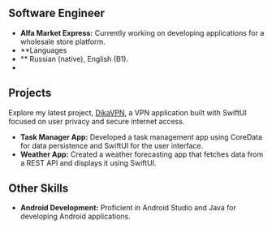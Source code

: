 ## Software Engineer

- **Alfa Market Express:** Currently working on developing applications for a wholesale store platform.
- **Languages
- ** Russian (native), English (B1).
- 
## Projects
Explore my latest project, [DikaVPN](https://github.com/Tapaewsky/DikaVPN), a VPN application built with SwiftUI focused on user privacy and secure internet access.
- **Task Manager App:** Developed a task management app using CoreData for data persistence and SwiftUI for the user interface.
- **Weather App:** Created a weather forecasting app that fetches data from a REST API and displays it using SwiftUI.

## Other Skills
- **Android Development:** Proficient in Android Studio and Java for developing Android applications.

